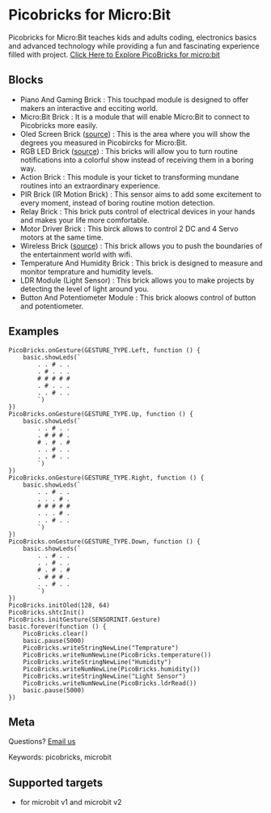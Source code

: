 # Picobricks for Micro:Bit

Picobricks for Micro:Bit teaches kids and adults coding, electronics basics and advanced technology while providing a fun and fascinating experience filled with project. 
[Click Here to Explore PicoBricks for micro:bit](https://picobricks.com/pages/kickstarter)

## Blocks

* Piano And Gaming Brick : This touchpad module is designed to offer makers an interactive and ecciting world.
* Micro:Bit Brick : It is a module that will enable Micro:Bit to connect to Picobricks more easily.
* Oled Screen Brick ([source](https://github.com/tinkertanker/pxt-oled-ssd1306)) : This is the area where you will show the degrees you measured in Picobircks for Micro:Bit.
* RGB LED Brick ([source](https://github.com/microsoft/pxt-neopixel)) : This bricks will allow you to turn routine notifications into a colorful show instead of receiving them in a boring way.
* Action Brick : This module is your ticket to transforming mundane routines into an extraordinary experience.
* PIR Brick (IR Motion Brick) : This sensor aims to add some excitement to every moment, instead of boring routine motion detection.
* Relay Brick : This brick puts control of electrical devices in your hands and makes your life more comfortable.
* Motor Driver Brick : This birck allows to control 2 DC and 4 Servo motors at the same time.
* Wireless Brick ([source](https://github.com/cytrontechnologies/pxt-esp8266)) : This brick allows you to push the boundaries of the entertainment world with wifi.
* Temperature And Humidity Brick : This brick is designed to measure and monitor temprature and humidity levels.
* LDR Module (Light Sensor) : This brick allows you to make projects by detecting the level of light around you.
* Button And Potentiometer Module : This brick aloows control of button and potentiometer.  

## Examples

```blocks
PicoBricks.onGesture(GESTURE_TYPE.Left, function () {
    basic.showLeds(`
        . . # . .
        . # . . .
        # # # # #
        . # . . .
        . . # . .
        `)
})
PicoBricks.onGesture(GESTURE_TYPE.Up, function () {
    basic.showLeds(`
        . . # . .
        . # # # .
        # . # . #
        . . # . .
        . . # . .
        `)
})
PicoBricks.onGesture(GESTURE_TYPE.Right, function () {
    basic.showLeds(`
        . . # . .
        . . . # .
        # # # # #
        . . . # .
        . . # . .
        `)
})
PicoBricks.onGesture(GESTURE_TYPE.Down, function () {
    basic.showLeds(`
        . . # . .
        . . # . .
        # . # . #
        . # # # .
        . . # . .
        `)
})
PicoBricks.initOled(128, 64)
PicoBricks.shtcInit()
PicoBricks.initGesture(SENSORINIT.Gesture)
basic.forever(function () {
    PicoBricks.clear()
    basic.pause(5000)
    PicoBricks.writeStringNewLine("Temprature")
    PicoBricks.writeNumNewLine(PicoBricks.temperature())
    PicoBricks.writeStringNewLine("Humidity")
    PicoBricks.writeNumNewLine(PicoBricks.humidity())
    PicoBricks.writeStringNewLine("Light Sensor")
    PicoBricks.writeNumNewLine(PicoBricks.ldrRead())
    basic.pause(5000)
})
```


## Meta

Questions? [Email us](mailto:support@picobricks.com)

Keywords: picobricks, microbit

## Supported targets

* for microbit v1 and microbit v2
